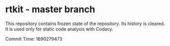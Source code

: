 # rtkit - master branch

This repository contains frozen state of the repository.
Its history is cleared. It is used only for static code
analysis with Codacy.

Commit Time: 1690279473